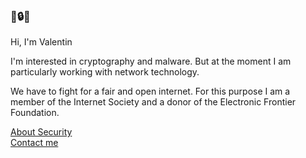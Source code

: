 <!--
Valentin Binotto
v434.org
-->
### 🙏🔒🍣

Hi, I'm Valentin 

I'm interested in cryptography and malware. But at the moment I am particularly working with network technology.

We have to fight for a fair and open internet. For this purpose I am a member of the Internet Society and a donor of the Electronic Frontier Foundation.

[About Security](https://v434.net/.well-known/security.txt)<br>
[Contact me](https://v4zen.com/contact)
